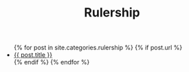 ﻿---
title: Rulership
layout: page
active: rulership
permalink: /rulership/
---

<article class="post">
<ul class="posts">
  {% for post in site.categories.rulership %}
    {% if post.url %}
    <li>
      <a href="{{ post.url }}">{{ post.title }}</a>
    </li>
    {% endif %}
  {% endfor %}
</ul>
</article>